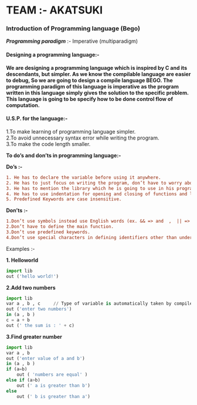# TEAM :-  AKATSUKI

### Introduction of Programming language (Bego)

**_Programming paradigm_** :- Imperative (multiparadigm)

#### **Designing a programming language:-** 
__We are designing a programming language which is inspired by C and its descendants, but simpler. As we know the compilable language are easier to debug, So we are going to design a compile language BEGO. The programming paradigm of this language is imperative as the program written in this language simply gives the solution to the specific problem. This language is going to be specify how to be done control flow of computation.__

#### **U.S.P. for the language:-** 
1.To make learning of programming language simpler.  
2.To avoid unnecessary syntax error while writing the program.  
3.To make the code length smaller.  

__To do’s and don’ts in programming language:-__

__Do’s :-__

```diff
1. He has to declare the variable before using it anywhere.  
2. He has to just focus on writing the program, don’t have to worry about the syntax.  
3. He has to mention the library which he is going to use in his program.  
4. He has to use indentation for opening and closing of functions and loops.  
5. Predefined Keywords are case insensitive.  
```
__Don’ts :-__

```diff
1.Don’t use symbols instead use English words (ex. && => and  ,  || => or)  
2.Don’t have to define the main function.  
3.Don’t use predefined keywords.  
4.Don’t use special characters in defining identifiers other than underscore.  
```

Examples :-

**1. Helloworld**

```py
import lib
out ('hello world!')
```

**2.Add two numbers**

```py
import lib
var a , b , c     // Type of variable is automatically taken by compiler
out ('enter two numbers')
in (a , b )
c = a + b
out (' the sum is : ' + c) 
```

**3.Find greater number**

```py
import lib
var a , b					  								
out ('enter value of a and b')
in (a , b )
if (a=b)
	out ( 'numbers are equal' )
else if (a>b)
	out (' a is greater than b')
else 
	out (' b is greater than a')
```
